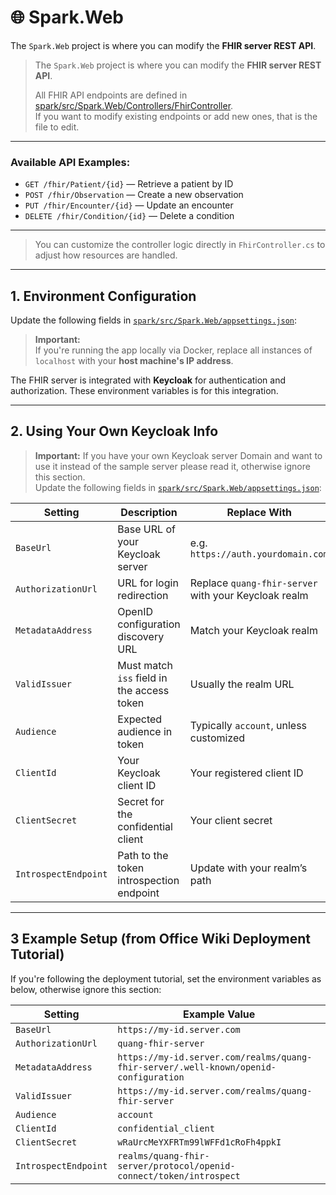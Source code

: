# 🌐 Spark.Web

The `Spark.Web` project is where you can modify the **FHIR server REST API**.  
> The `Spark.Web` project is where you can modify the **FHIR server REST API**.  
> 
> All FHIR API endpoints are defined in [spark/src/Spark.Web/Controllers/FhirController](spark/src/Spark.Web/Controllers/FhirController).  
> If you want to modify existing endpoints or add new ones, that is the file to edit.

---

### Available API Examples:

- `GET /fhir/Patient/{id}` — Retrieve a patient by ID  
- `POST /fhir/Observation` — Create a new observation  
- `PUT /fhir/Encounter/{id}` — Update an encounter  
- `DELETE /fhir/Condition/{id}` — Delete a condition  

---

> You can customize the controller logic directly in `FhirController.cs` to adjust how resources are handled.

---

## 1. Environment Configuration
Update the following fields in [`spark/src/Spark.Web/appsettings.json`](./appsettings.json):

> **Important:**  
> If you're running the app locally via Docker, replace all instances of `localhost` with your **host machine's IP address**.

The FHIR server is integrated with **Keycloak** for authentication and authorization. These environment variables is for this integration.  



---

## 2. Using Your Own Keycloak Info
> **Important:**
> If you have your own Keycloak server Domain and want to use it instead of the sample server please read it, otherwise ignore this section.  
Update the following fields in [`spark/src/Spark.Web/appsettings.json`](./appsettings.json):

| Setting              | Description                                      | Replace With                                                      |
|----------------------|--------------------------------------------------|-------------------------------------------------------------------|
| `BaseUrl`            | Base URL of your Keycloak server                | e.g. `https://auth.yourdomain.com`                                |
| `AuthorizationUrl`   | URL for login redirection                       | Replace `quang-fhir-server` with your Keycloak realm              |
| `MetadataAddress`    | OpenID configuration discovery URL              | Match your Keycloak realm                                         |
| `ValidIssuer`        | Must match `iss` field in the access token      | Usually the realm URL                                             |
| `Audience`           | Expected audience in token                      | Typically `account`, unless customized                            |
| `ClientId`           | Your Keycloak client ID                         | Your registered client ID                                         |
| `ClientSecret`       | Secret for the confidential client              | Your client secret                                                |
| `IntrospectEndpoint` | Path to the token introspection endpoint        | Update with your realm’s path                                     |

---

## 3 Example Setup (from Office Wiki Deployment Tutorial)

If you're following the deployment tutorial, set the environment variables as below, otherwise ignore this section:

| Setting              | Example Value                                                                 |
|----------------------|-------------------------------------------------------------------------------|
| `BaseUrl`            | `https://my-id.server.com`                                                    |
| `AuthorizationUrl`   | `quang-fhir-server`                                                           |
| `MetadataAddress`    | `https://my-id.server.com/realms/quang-fhir-server/.well-known/openid-configuration` |
| `ValidIssuer`        | `https://my-id.server.com/realms/quang-fhir-server`                           |
| `Audience`           | `account`                                                                     |
| `ClientId`           | `confidential_client`                                                         |
| `ClientSecret`       | `wRaUrcMeYXFRTm99lWFFd1cRoFh4ppkI`                                            |
| `IntrospectEndpoint` | `realms/quang-fhir-server/protocol/openid-connect/token/introspect`          |
